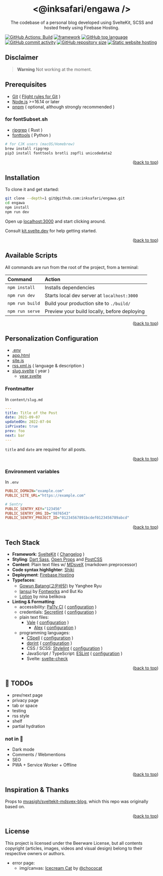 <div align="center">
	<h1 align="center">
		&#60;@inksafari/engawa  &#47;&#62;
	</h1>
	<p align="center">
		The codebase of a personal blog developed using SvelteKit, SCSS and hosted freely using Firebase Hosting.
		<!--
		Available rendered at https://example.com.
		<br />
		<br />
		<a href="https://example.com">View Demo</a>
		·
		<a href="https://github.com/inksafari/engawa/issues">Report Bug</a>
		·
		-->
	</p>
</div>

[![GitHub Actions: Build][actions-build]][actions-build-url]
[![framework][framework-badge]][svelte-url]
[![GitHub top language][lang-badge]][repo-url]
[![GitHub commit activity][activity-badge]][activity]
[![GitHub repository size][size-badge]][repo-url]
[![Static website hosting][hosting-badge]][hosting-url]

## Disclaimer

> **Warning**
> Not working at the moment.

## Prerequisites

- [Git](https://git-scm.com/) ( [Flight rules for Git](https://github.com/k88hudson/git-flight-rules) )
- [Node.js](https://nodejs.org) >=16.14 or later
- [pnpm](https://pnpm.io/) ( optional, although strongly recommended )

### for fontSubset.sh

- [ripgrep](https://github.com/BurntSushi/ripgrep) ( Rust )
- [fonttools](https://github.com/fonttools/fonttools) ( Python )

```sh
# for CJK users (macOS/Homebrew)
brew install ripgrep
pip3 install fonttools brotli zopfli unicodedata2
```

<p align="right">(<a href="#top">back to top</a>)</p>

## Installation

To clone it and get started:

```sh
git clone --depth=1 git@github.com:inksafari/engawa.git
cd engawa
npm install
npm run dev
```

Open up [localhost:3000](http://localhost:3000) and start clicking around.

Consult [kit.svelte.dev][svelte-url] for help getting started.

<p align="right">(<a href="#top">back to top</a>)</p>

## Available Scripts

All commands are run from the root of the project, from a terminal:

| Command         | Action                                       |
| :-------------- | :------------------------------------------- |
| `npm install`   | Installs dependencies                        |
| `npm run dev`   | Starts local dev server at `localhost:3000`  |
| `npm run build` | Build your production site to `./build/`     |
| `npm run serve` | Preview your build locally, before deploying |

<p align="right">(<a href="#top">back to top</a>)</p>

## Personalization Configuration

- [.env](sample.env)
- [app.html](src/app.html)
- [site.js](src/lib/site.js)
- [rss.xml.js](src/routes/rss.xml/%2Bserver.js) ( language & description )
- [slug.svelte](src/routes/%5Bslug%5D/%2Bpage.svelte) ( year )
  - [year.svelte](src/lib/components/year.svelte)

### Frontmatter

In `content/slug.md`

```yaml
---
title: Title of the Post
date: 2021-09-07
updatedOn: 2022-07-04
isPrivate: true
prev: foo
next: bar
---
```

`title` and `date` are required for all posts.

<p align="right">(<a href="#top">back to top</a>)</p>

### Environment variables

In `.env`

```ini
PUBLIC_DOMAIN="example.com"
PUBLIC_SITE_URL="https://example.com"

# Sentry
PUBLIC_SENTRY_KEY="123456"
PUBLIC_SENTRY_ORG_ID="9876543"
PUBLIC_SENTRY_PROJECT_ID="01234567891bcdef0123456789abcd"
```

<p align="right">(<a href="#top">back to top</a>)</p>

## Tech Stack

- **Framework**: [SvelteKit][svelte-url] ( [Changelog][SvelteKit-Changelog-url] )
- **Styling**: [Dart Sass](https://sass-lang.com/), [Open Props](https://open-props.style/) and [PostCSS](https://postcss.org/)
- **Content**: Plain text files w/ [MDsveX](https://mdsvex.pngwn.io/docs) (markdown preprocessor)
- **Code syntax highlighter**: [Shiki](https://shikijs.github.io/twoslash/)
- **Deployment**: [Firebase Hosting][hosting-url]
- **Typefaces**:
  - [Gowun Batang(고운바탕)](https://github.com/yangheeryu/Gowun-Batang) by Yanghee Ryu
  - [Iansui](https://github.com/ButTaiwan/iansui) by [Fontworks](https://github.com/fontworks-fonts/Klee) and But Ko
  - [Lotion](https://font.nina.coffee/) by nina belikova
- **Linting & Formatting**:
  - accessibility: [Pa11y CI](https://github.com/pa11y/pa11y-ci) ( [configuration](config/pa11y.json) )
  - credentials: [Secretlint](https://github.com/secretlint/secretlint) ( [configuration](.secretlintrc.js) )
  - plain text files:
    - [Vale](https://vale.sh/) ( [configuration](.vale.ini) )
      - [Alex](https://github.com/get-alex/alex) ( [configuration](.alexrc.yml) )
  - programming languages:
    - [CSpell](https://cspell.org/) ( [configuration](cspell.json) )
    - [dprint](https://dprint.dev/) ( [configuration](dprint.json) )
    - CSS / SCSS: [Stylelint](https://stylelint.io/) ( [configuration](config/stylelint.config.cjs) )
    - JavaScript / TypeScript: [ESLint](https://eslint.org/) ( [configuration](.eslintrc.cjs) )
    - Svelte: [svelte-check](https://www.npmjs.com/package/svelte-check)

<!-- codespell -->

<p align="right">(<a href="#top">back to top</a>)</p>

## 📌 TODOs

- prev/next page
- privacy page
- tab or space
- testing
- rss style
- shelf
- partial hydration

### not in 📝

- Dark mode
- Comments / Webmentions
- SEO
- PWA + Service Worker + Offline

<p align="right">(<a href="#top">back to top</a>)</p>

## Inspiration & Thanks

Props to [mvasigh/sveltekit-mdsvex-blog](https://github.com/mvasigh/sveltekit-mdsvex-blog), which this repo was originally based on.

<p align="right">(<a href="#top">back to top</a>)</p>

## License

This project is licensed under the Beerware License, but all contents copyright (articles, images, videos and visual design) belong to their respective owners or authors.

- error page:
  - img/canvas: [Icecream Cat](https://rive.app/community/2336-4633-icecream-cat/) by [@chococat](https://rive.app/chococat/)

<!-- MARKDOWN LINKS & IMAGES -->

[actions-build]: https://img.shields.io/github/workflow/status/inksafari/engawa/Build?style=for-the-badge&logo=github&labelColor=111b27
[actions-build-url]: https://github.com/inksafari/engawa/actions/workflows/build.yml
[framework-badge]: https://img.shields.io/badge/framework-SvelteKit-orange.svg?style=for-the-badge&logo=svelte&labelColor=111b27&logoColor=white
[svelte-url]: https://kit.svelte.dev
[SvelteKit-Changelog-url]: https://github.com/sveltejs/kit#packages
[activity-badge]: https://img.shields.io/github/commit-activity/m/inksafari/engawa.svg?style=for-the-badge&logo=github&labelColor=111b27&color=%2300a8ff
[activity]: https://github.com/inksafari/engawa/graphs/commit-activity
[last-commit-badge]: https://img.shields.io/github/last-commit/inksafari/engawa/main.svg?style=for-the-badge&logo=github&labelColor=111b27
[size-badge]: https://img.shields.io/github/repo-size/inksafari/engawa.svg?style=for-the-badge&logo=files&labelColor=111b27&logoColor=white&color=ff69b4
[repo-url]: https://github.com/inksafari/engawa
[repo-issues]: https://github.com/inksafari/engawa/issues
[repo-owner]: https://twitter.com/inksafari
[lang-badge]: https://img.shields.io/github/languages/top/inksafari/engawa.svg?style=for-the-badge&logo=javascript&labelColor=111b27&color=8372f3
[tloc-badge]: https://tokei.rs/b1/github/inksafari/engawa
[hosting-badge]: https://img.shields.io/badge/Cloud-Firebase_Hosting-informational?style=for-the-badge&logo=firebase&labelColor=111b27&logoColor=white&color=ffcb2b
[hosting-url]: https://firebase.google.com/

<!--
&logoColor=ff3860 ff859d

Unit Testing with [Vitest], E2E Testing with [Playwright] on GitHub Actions

[Vitest]: https://vitest.dev/
[Playwright]: https://playwright.dev/

[Histoire]: https://histoire.dev/

https://img.shields.io/badge/DEMO-example.com-informational?style=for-the-badge&logo=firebase&labelColor=111b27&logoColor=ffcb2b&color=d0dae7

## Have an idea? Notice a bug?
We'd love to hear your feedback! Feel free to log an issue on our [GitHub issues page][repo-issues]. If your question is more personal, [our Twitter DMs][repo-owner] are always open as well.
-->
